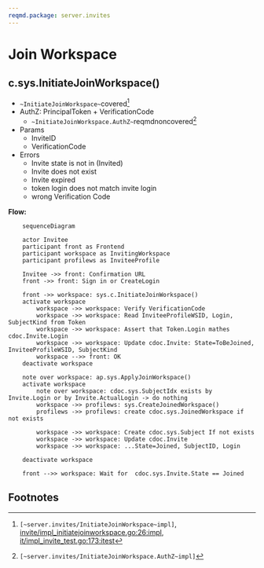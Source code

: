 ```yaml
---
reqmd.package: server.invites
---
```


# Join Workspace

## c.sys.InitiateJoinWorkspace()

- `~InitiateJoinWorkspace~`covered[^~InitiateJoinWorkspace~]
- AuthZ: PrincipalToken + VerificationCode
  - `~InitiateJoinWorkspace.AuthZ~`reqmdnoncovered[^~InitiateJoinWorkspace.AuthZ~]
- Params
  - InviteID
  - VerificationCode
- Errors
  - Invite state is not in (Invited)
  - Invite does not exist
  - Invite expired
  - token login does not match invite login
  - wrong Verification Code

**Flow:**

```mermaid
    sequenceDiagram

    actor Invitee
    participant front as Frontend
    participant workspace as InvitingWorkspace
    participant profilews as InviteeProfile

    Invitee ->> front: Confirmation URL
    front ->> front: Sign in or CreateLogin

    front ->> workspace: sys.c.InitiateJoinWorkspace()
    activate workspace
        workspace ->> workspace: Verify VerificationCode
        workspace ->> workspace: Read InviteeProfileWSID, Login, SubjectKind from Token
        workspace ->> workspace: Assert that Token.Login mathes cdoc.Invite.Login
        workspace ->> workspace: Update cdoc.Invite: State=ToBeJoined, InviteeProfileWSID, SubjectKind
        workspace -->> front: OK
    deactivate workspace

    note over workspace: ap.sys.ApplyJoinWorkspace()
    activate workspace
        note over workspace: cdoc.sys.SubjectIdx exists by Invite.Login or by Invite.ActualLogin -> do nothing
        workspace ->> profilews: sys.CreateJoinedWorkspace()
        profilews ->> profilews: create cdoc.sys.JoinedWorkspace if not exists

        workspace ->> workspace: Create cdoc.sys.Subject If not exists
        workspace ->> workspace: Update cdoc.Invite
        workspace ->> workspace: ...State=Joined, SubjectID, Login

    deactivate workspace

    front -->> workspace: Wait for  cdoc.sys.Invite.State == Joined

```

## Footnotes

[^~InitiateJoinWorkspace~]: `[~server.invites/InitiateJoinWorkspace~impl]`, [invite/impl_initiatejoinworkspace.go:26:impl](https://github.com/voedger/voedger/blob/67cb0d8e2960a0b09546bf86a986bc40a1f05584/pkg/sys/invite/impl_initiatejoinworkspace.go#L26), [it/impl_invite_test.go:173:itest](https://github.com/voedger/voedger/blob/67cb0d8e2960a0b09546bf86a986bc40a1f05584/pkg/sys/it/impl_invite_test.go#L173)

[^~InitiateJoinWorkspace.AuthZ~]: `[~server.invites/InitiateJoinWorkspace.AuthZ~impl]`
